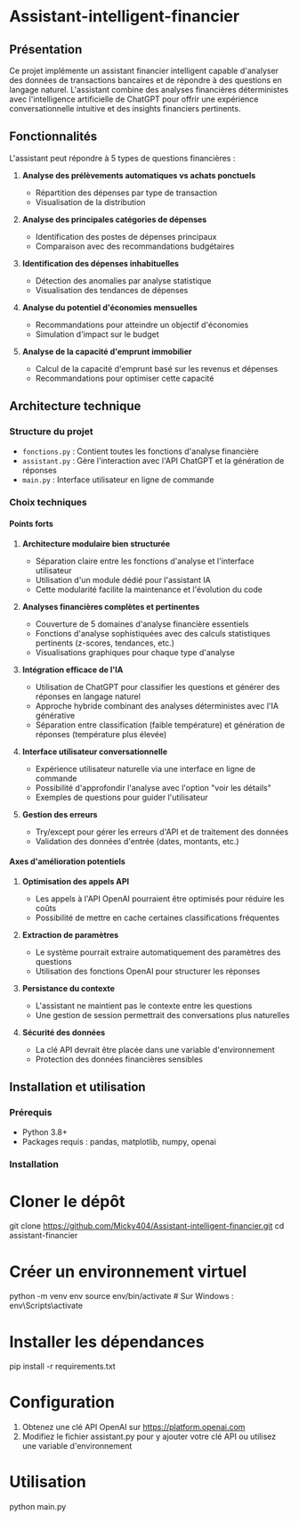 # Assistant-intelligent-financier


## Présentation

Ce projet implémente un assistant financier intelligent capable d'analyser des données de transactions bancaires et de répondre à des questions en langage naturel. L'assistant combine des analyses financières déterministes avec l'intelligence artificielle de ChatGPT pour offrir une expérience conversationnelle intuitive et des insights financiers pertinents.

## Fonctionnalités

L'assistant peut répondre à 5 types de questions financières :

1. **Analyse des prélèvements automatiques vs achats ponctuels**
   - Répartition des dépenses par type de transaction
   - Visualisation de la distribution

2. **Analyse des principales catégories de dépenses**
   - Identification des postes de dépenses principaux
   - Comparaison avec des recommandations budgétaires

3. **Identification des dépenses inhabituelles**
   - Détection des anomalies par analyse statistique
   - Visualisation des tendances de dépenses

4. **Analyse du potentiel d'économies mensuelles**
   - Recommandations pour atteindre un objectif d'économies
   - Simulation d'impact sur le budget

5. **Analyse de la capacité d'emprunt immobilier**
   - Calcul de la capacité d'emprunt basé sur les revenus et dépenses
   - Recommandations pour optimiser cette capacité

## Architecture technique

### Structure du projet

- `fonctions.py` : Contient toutes les fonctions d'analyse financière
- `assistant.py` : Gère l'interaction avec l'API ChatGPT et la génération de réponses
- `main.py` : Interface utilisateur en ligne de commande

### Choix techniques

#### Points forts

1. **Architecture modulaire bien structurée**
   - Séparation claire entre les fonctions d'analyse et l'interface utilisateur
   - Utilisation d'un module dédié pour l'assistant IA
   - Cette modularité facilite la maintenance et l'évolution du code

2. **Analyses financières complètes et pertinentes**
   - Couverture de 5 domaines d'analyse financière essentiels
   - Fonctions d'analyse sophistiquées avec des calculs statistiques pertinents (z-scores, tendances, etc.)
   - Visualisations graphiques pour chaque type d'analyse

3. **Intégration efficace de l'IA**
   - Utilisation de ChatGPT pour classifier les questions et générer des réponses en langage naturel
   - Approche hybride combinant des analyses déterministes avec l'IA générative
   - Séparation entre classification (faible température) et génération de réponses (température plus élevée)

4. **Interface utilisateur conversationnelle**
   - Expérience utilisateur naturelle via une interface en ligne de commande
   - Possibilité d'approfondir l'analyse avec l'option "voir les détails"
   - Exemples de questions pour guider l'utilisateur

5. **Gestion des erreurs**
   - Try/except pour gérer les erreurs d'API et de traitement des données
   - Validation des données d'entrée (dates, montants, etc.)

#### Axes d'amélioration potentiels

1. **Optimisation des appels API**
   - Les appels à l'API OpenAI pourraient être optimisés pour réduire les coûts
   - Possibilité de mettre en cache certaines classifications fréquentes

2. **Extraction de paramètres**
   - Le système pourrait extraire automatiquement des paramètres des questions
   - Utilisation des fonctions OpenAI pour structurer les réponses

3. **Persistance du contexte**
   - L'assistant ne maintient pas le contexte entre les questions
   - Une gestion de session permettrait des conversations plus naturelles

4. **Sécurité des données**
   - La clé API devrait être placée dans une variable d'environnement
   - Protection des données financières sensibles

## Installation et utilisation

### Prérequis

- Python 3.8+
- Packages requis : pandas, matplotlib, numpy, openai

### Installation

# Cloner le dépôt
git clone https://github.com/Micky404/Assistant-intelligent-financier.git
cd assistant-financier

# Créer un environnement virtuel
python -m venv env
source env/bin/activate  # Sur Windows : env\Scripts\activate

# Installer les dépendances
pip install -r requirements.txt

# Configuration
1. Obtenez une clé API OpenAI sur https://platform.openai.com
2. Modifiez le fichier assistant.py pour y ajouter votre clé API ou utilisez une variable d'environnement


# Utilisation
python main.py
